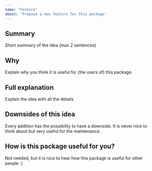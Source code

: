 ```yaml
---
name: "Feature"
about: 'Propose a new feature for this package'
---
```



## Summary
Short summary of the idea (max 2 sentences)


## Why
Explain why you think it is useful for (the users of) this package.


## Full explanation
Explain the idea with all the details


## Downsides of this idea
Every addition has the possibility to have a downside. It is never nice to think about but very useful for the maintenance.


## How is this package useful for you?
Not needed, but it is nice to hear how this package is useful for other people :)
